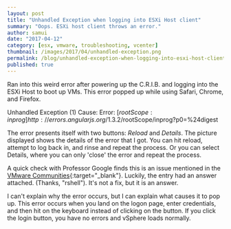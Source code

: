 ```yaml
---
layout: post
title: "Unhandled Exception when logging into ESXi Host client"
summary: "Oops. ESXi host client throws an error."
author: samui
date: "2017-04-12"
category: [esx, vmware, troubleshooting, vcenter]
thumbnail: /images/2017/04/unhandled-exception.png
permalink: /blog/unhandled-exception-when-logging-into-esxi-host-client/
published: true
---
```


Ran into this weird error after powering up the C.R.I.B. and logging into the ESXi Host to boot up VMs. This error popped up while using Safari, Chrome, and Firefox.

Unhandled Exception (1) Cause: Error: [$rootScope:inprog] http://errors.angularjs.org/1.3.2/$rootScope/inprog?p0=%24digest

The error presents itself with two buttons: _Reload_ and _Details_. The picture displayed shows the details of the error that I got. You can hit reload, attempt to log back in, and rinse and repeat the process. Or you can select Details, where you can only 'close' the error and repeat the process.

A quick check with Professor Google finds this is an issue mentioned in the [VMware Communities](https://communities.vmware.com/thread/560937){:target="_blank"}. Luckily, the entry had an answer attached. (Thanks, "rshell"). It's not a fix, but it is an answer.

I can't explain why the error occurs, but I can explain what causes it to pop up. This error occurs when you land on the logon page, enter credentials, and then hit on the keyboard instead of clicking on the button. If you click the login button, you have no errors and vSphere loads normally.
